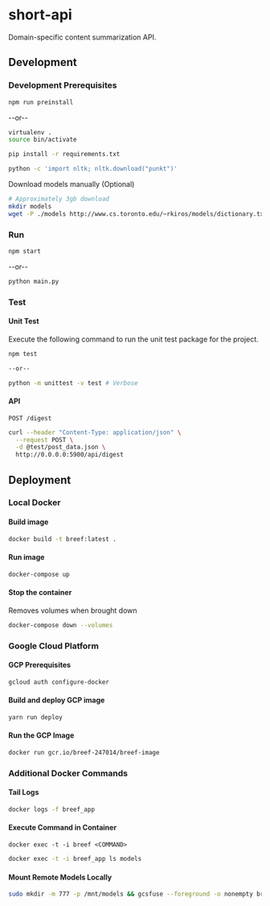 # short-api

Domain-specific content summarization API.

## Development

### Development Prerequisites

```bash
npm run preinstall
```

--or--

```bash
virtualenv .
source bin/activate
```

```bash
pip install -r requirements.txt
```

```bash
python -c 'import nltk; nltk.download("punkt")'
```

Download models manually (Optional)

```bash
# Approximately 3gb download
mkdir models
wget -P ./models http://www.cs.toronto.edu/~rkiros/models/dictionary.txt
```

### Run

```bash
npm start
```

--or--

```bash
python main.py
```

### Test

#### Unit Test

Execute the following command to run the unit test package for the project.

```bash
npm test

--or--

python -m unittest -v test # Verbose
```

#### API

`POST /digest`

```bash
curl --header "Content-Type: application/json" \
  --request POST \
  -d @test/post_data.json \
  http://0.0.0.0:5900/api/digest
```

## Deployment

### Local Docker

#### Build image

```bash
docker build -t breef:latest .
```

#### Run image

```bash
docker-compose up
```

#### Stop the container

Removes volumes when brought down

```bash
docker-compose down --volumes
```

### Google Cloud Platform

#### GCP Prerequisites

```bash
gcloud auth configure-docker
```

#### Build and deploy GCP image

```bash
yarn run deploy
```

#### Run the GCP Image

```bash
docker run gcr.io/breef-247014/breef-image
```

### Additional Docker Commands

#### Tail Logs

```bash
docker logs -f breef_app
```

#### Execute Command in Container

`docker exec -t -i breef <COMMAND>`

```bash
docker exec -t -i breef_app ls models
```

#### Mount Remote Models Locally

```bash
sudo mkdir -m 777 -p /mnt/models && gcsfuse --foreground -o nonempty breef-models /mnt/models
```
